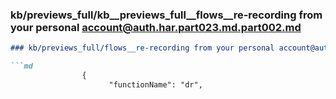 ### kb/previews_full/kb__previews_full__flows__re-recording from your personal account@auth.har.part023.md.part002.md

```md
### kb/previews_full/flows__re-recording from your personal account@auth.har.part023.md (part 002)

```md
                {
                      "functionName": "dr",
                
```

```

```
